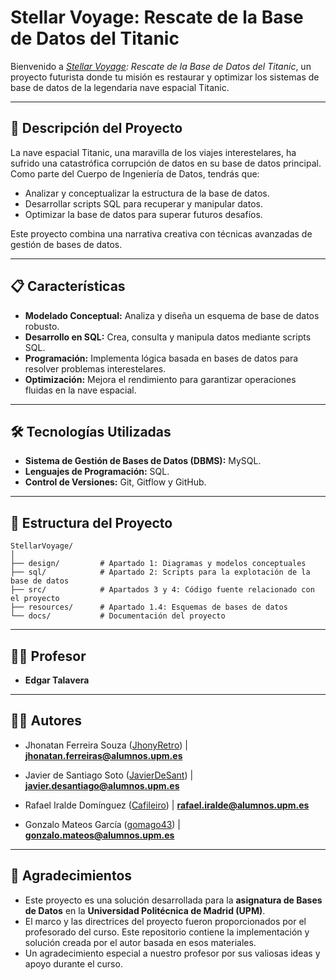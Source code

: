 # Stellar Voyage: Rescate de la Base de Datos del Titanic

Bienvenido a *[Stellar Voyage](https://github.com/javierdesant/Titanic-DB-Rescue): Rescate de la Base de Datos del
Titanic*, un proyecto futurista donde tu misión es
restaurar y optimizar los sistemas de base de datos de la legendaria nave espacial Titanic.

---

## 🚀 **Descripción del Proyecto**

La nave espacial Titanic, una maravilla de los viajes interestelares, ha sufrido una catastrófica corrupción de datos en
su base de datos principal. Como parte del Cuerpo de Ingeniería de Datos, tendrás que:

- Analizar y conceptualizar la estructura de la base de datos.
- Desarrollar scripts SQL para recuperar y manipular datos.
- Optimizar la base de datos para superar futuros desafíos.

Este proyecto combina una narrativa creativa con técnicas avanzadas de gestión de bases de datos.

---

## 📋 **Características**

- **Modelado Conceptual:** Analiza y diseña un esquema de base de datos robusto.
- **Desarrollo en SQL:** Crea, consulta y manipula datos mediante scripts SQL.
- **Programación:** Implementa lógica basada en bases de datos para resolver problemas interestelares.
- **Optimización:** Mejora el rendimiento para garantizar operaciones fluidas en la nave espacial.

---

## 🛠 **Tecnologías Utilizadas**

- **Sistema de Gestión de Bases de Datos (DBMS):** MySQL.
- **Lenguajes de Programación:** SQL.
- **Control de Versiones:** Git, Gitflow y GitHub.

---

## 📂 **Estructura del Proyecto**

```
StellarVoyage/
│
├── design/         # Apartado 1: Diagramas y modelos conceptuales
├── sql/            # Apartado 2: Scripts para la explotación de la base de datos
├── src/            # Apartados 3 y 4: Código fuente relacionado con el proyecto
├── resources/      # Apartado 1.4: Esquemas de bases de datos
└── docs/           # Documentación del proyecto
```  

---

## 👨‍🏫 **Profesor**

- **Edgar Talavera**

---

## 👨‍💻 **Autores**

- Jhonatan Ferreira Souza ([JhonyRetro](https://github.com/JhonyRetro)) | **jhonatan.ferreiras@alumnos.upm.es**

- Javier de Santiago Soto ([JavierDeSant](https://github.com/javierdesant)) | **javier.desantiago@alumnos.upm.es**

- Rafael Iralde Domínguez ([Cafileiro](https://github.com/Cafileiro)) | **rafael.iralde@alumnos.upm.es**

- Gonzalo Mateos García ([gomago43](https://github.com/gomago43)) | **gonzalo.mateos@alumnos.upm.es**

---

## 🌌 **Agradecimientos**

- Este proyecto es una solución desarrollada para la **asignatura de Bases de Datos** en la **Universidad Politécnica de
  Madrid (UPM)**.
- El marco y las directrices del proyecto fueron proporcionados por el profesorado del curso. Este repositorio contiene
  la implementación y solución creada por el autor basada en esos materiales.
- Un agradecimiento especial a nuestro profesor por sus valiosas ideas y apoyo durante el curso.
